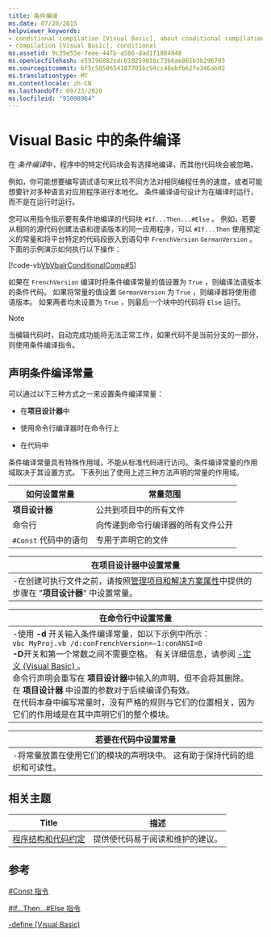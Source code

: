 ```yaml
---
title: 条件编译
ms.date: 07/20/2015
helpviewer_keywords:
- conditional compilation [Visual Basic], about conditional compilation
- compilation [Visual Basic], conditional
ms.assetid: 9c35e55e-7eee-44fb-a586-dad1f1884848
ms.openlocfilehash: e59296882edc018259816c73b6ae861b3b296783
ms.sourcegitcommit: bf5c5850654187705bc94cc40ebfb62fe346ab02
ms.translationtype: MT
ms.contentlocale: zh-CN
ms.lasthandoff: 09/23/2020
ms.locfileid: "91098964"
---
```

# <a name="conditional-compilation-in-visual-basic"></a>Visual Basic 中的条件编译

在 *条件编译*中，程序中的特定代码块会有选择地编译，而其他代码块会被忽略。  
  
 例如，你可能想要编写调试语句来比较不同方法对相同编程任务的速度，或者可能想要针对多种语言对应用程序进行本地化。 条件编译语句设计为在编译时运行，而不是在运行时运行。  
  
 您可以用指令指示要有条件地编译的代码块 `#If...Then...#Else` 。 例如，若要从相同的源代码创建法语和德语版本的同一应用程序，可以 `#If...Then` 使用预定义的常量和将平台特定的代码段嵌入到语句中 `FrenchVersion` `GermanVersion` 。 下面的示例演示如何执行以下操作：  
  
 [!code-vb[VbVbalrConditionalComp#5](~/samples/snippets/visualbasic/VS_Snippets_VBCSharp/VbVbalrConditionalComp/VB/Class1.vb#5)]  
  
 如果在 `FrenchVersion` 编译时将条件编译常量的值设置为 `True` ，则编译法语版本的条件代码。 如果将常量的值设置 `GermanVersion` 为 `True` ，则编译器将使用德语版本。 如果两者均未设置为 `True` ，则最后一个块中的代码将 `Else` 运行。  
  
> [!NOTE]
> 当编辑代码时，自动完成功能将无法正常工作，如果代码不是当前分支的一部分，则使用条件编译指令。  
  
## <a name="declaring-conditional-compilation-constants"></a>声明条件编译常量  

 可以通过以下三种方式之一来设置条件编译常量：  
  
- 在**项目设计器**中  
  
- 使用命令行编译器时在命令行上  
  
- 在代码中  
  
 条件编译常量具有特殊作用域，不能从标准代码进行访问。 条件编译常量的作用域取决于其设置方式。 下表列出了使用上述三种方法声明的常量的作用域。  
  
|如何设置常量|常量范围|  
|---|---|  
|**项目设计器**|公共到项目中的所有文件|  
|命令行|向传递到命令行编译器的所有文件公开|  
|`#Const` 代码中的语句|专用于声明它的文件|  
  
|在项目设计器中设置常量|  
|---|  
|-在创建可执行文件之前，请按照[管理项目和解决方案属性](/visualstudio/ide/managing-project-and-solution-properties)中提供的步骤在 "**项目设计器**" 中设置常量。|  
  
|在命令行中设置常量|  
|---|  
|-使用 **-d** 开关输入条件编译常量，如以下示例中所示：<br />     `vbc MyProj.vb /d:conFrenchVersion=–1:conANSI=0`<br />     **-D**开关和第一个常数之间不需要空格。 有关详细信息，请参阅 [-定义 (Visual Basic) ](../../reference/command-line-compiler/define.md)。<br />     命令行声明会重写在 **项目设计器**中输入的声明，但不会将其删除。 在 **项目设计器** 中设置的参数对于后续编译仍有效。<br />     在代码本身中编写常量时，没有严格的规则与它们的位置相关，因为它们的作用域是在其中声明它们的整个模块。|  
  
|若要在代码中设置常量|  
|---|  
|-将常量放置在使用它们的模块的声明块中。 这有助于保持代码的组织和可读性。|  
  
## <a name="related-topics"></a>相关主题  
  
|Title|描述|  
|---|---|  
|[程序结构和代码约定](program-structure-and-code-conventions.md)|提供使代码易于阅读和维护的建议。|  
  
## <a name="reference"></a>参考  

 [#Const 指令](../../language-reference/directives/const-directive.md)  
  
 [#If...Then...#Else 指令](../../language-reference/directives/if-then-else-directives.md)  
  
 [-define (Visual Basic)](../../reference/command-line-compiler/define.md)
